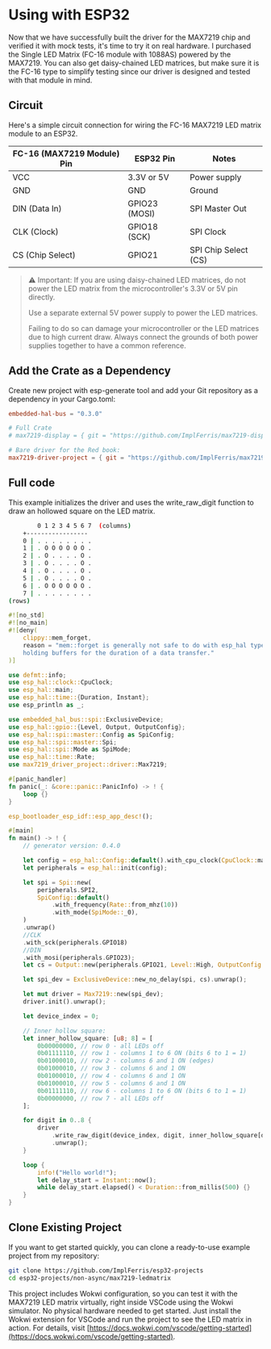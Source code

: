 # Using with ESP32

Now that we have successfully built the driver for the MAX7219 chip and verified it with mock tests, it's time to try it on real hardware. I purchased the Single LED Matrix (FC-16 module with 1088AS) powered by the MAX7219. You can also get daisy-chained LED matrices, but make sure it is the FC-16 type to simplify testing since our driver is designed and tested with that module in mind.

## Circuit

Here's a simple circuit connection for wiring the FC-16 MAX7219 LED matrix module to an ESP32.

| FC-16 (MAX7219 Module) Pin | ESP32 Pin     | Notes                |
| -------------------------- | ------------- | -------------------- |
| VCC                        | 3.3V or 5V    | Power supply         |
| GND                        | GND           | Ground               |
| DIN (Data In)              | GPIO23 (MOSI) | SPI Master Out       |
| CLK (Clock)                | GPIO18 (SCK)  | SPI Clock            |
| CS  (Chip Select)          | GPIO21        | SPI Chip Select (CS) |

> ⚠️  Important: If you are using daisy-chained LED matrices, do not power the LED matrix from the microcontroller's 3.3V or 5V pin directly.
>
> Use a separate external 5V power supply to power the LED matrices.
>
> Failing to do so can damage your microcontroller or the LED matrices due to high current draw.
> Always connect the grounds of both power supplies together to have a common reference.


## Add the Crate as a Dependency

Create new project with esp-generate tool and add your Git repository as a dependency in your Cargo.toml:

```toml
embedded-hal-bus = "0.3.0"

# Full Crate
# max7219-display = { git = "https://github.com/ImplFerris/max7219-display", features = [] }

# Bare driver for the Red book:
max7219-driver-project = { git = "https://github.com/ImplFerris/max7219-driver-project" }
```

## Full code

This example initializes the driver and uses the write_raw_digit function to draw an hollowed square on the LED matrix.

```sh
        0 1 2 3 4 5 6 7  (columns)
    +-----------------
    0 | . . . . . . . .
    1 | . O O O O O O .
    2 | . O . . . . O .
    3 | . O . . . . O .
    4 | . O . . . . O .
    5 | . O . . . . O .
    6 | . O O O O O O .
    7 | . . . . . . . .
(rows)
```

```rust
#![no_std]
#![no_main]
#![deny(
    clippy::mem_forget,
    reason = "mem::forget is generally not safe to do with esp_hal types, especially those \
    holding buffers for the duration of a data transfer."
)]

use defmt::info;
use esp_hal::clock::CpuClock;
use esp_hal::main;
use esp_hal::time::{Duration, Instant};
use esp_println as _;

use embedded_hal_bus::spi::ExclusiveDevice;
use esp_hal::gpio::{Level, Output, OutputConfig};
use esp_hal::spi::master::Config as SpiConfig;
use esp_hal::spi::master::Spi;
use esp_hal::spi::Mode as SpiMode;
use esp_hal::time::Rate;
use max7219_driver_project::driver::Max7219;

#[panic_handler]
fn panic(_: &core::panic::PanicInfo) -> ! {
    loop {}
}

esp_bootloader_esp_idf::esp_app_desc!();

#[main]
fn main() -> ! {
    // generator version: 0.4.0

    let config = esp_hal::Config::default().with_cpu_clock(CpuClock::max());
    let peripherals = esp_hal::init(config);

    let spi = Spi::new(
        peripherals.SPI2,
        SpiConfig::default()
            .with_frequency(Rate::from_mhz(10))
            .with_mode(SpiMode::_0),
    )
    .unwrap()
    //CLK
    .with_sck(peripherals.GPIO18)
    //DIN
    .with_mosi(peripherals.GPIO23);
    let cs = Output::new(peripherals.GPIO21, Level::High, OutputConfig::default());

    let spi_dev = ExclusiveDevice::new_no_delay(spi, cs).unwrap();

    let mut driver = Max7219::new(spi_dev);
    driver.init().unwrap();

    let device_index = 0;

    // Inner hollow square:
    let inner_hollow_square: [u8; 8] = [
        0b00000000, // row 0 - all LEDs off
        0b01111110, // row 1 - columns 1 to 6 ON (bits 6 to 1 = 1)
        0b01000010, // row 2 - columns 6 and 1 ON (edges)
        0b01000010, // row 3 - columns 6 and 1 ON
        0b01000010, // row 4 - columns 6 and 1 ON
        0b01000010, // row 5 - columns 6 and 1 ON
        0b01111110, // row 6 - columns 1 to 6 ON (bits 6 to 1 = 1)
        0b00000000, // row 7 - all LEDs off
    ];

    for digit in 0..8 {
        driver
            .write_raw_digit(device_index, digit, inner_hollow_square[digit as usize])
            .unwrap();
    }

    loop {
        info!("Hello world!");
        let delay_start = Instant::now();
        while delay_start.elapsed() < Duration::from_millis(500) {}
    }
}
```

## Clone Existing Project

If you want to get started quickly, you can clone a ready-to-use example project from my repository:

```sh
git clone https://github.com/ImplFerris/esp32-projects
cd esp32-projects/non-async/max7219-ledmatrix
```

This project includes Wokwi configuration, so you can test it with the MAX7219 LED matrix virtually, right inside VSCode using the Wokwi simulator. No physical hardware needed to get started. Just install the Wokwi extension for VSCode and run the project to see the LED matrix in action. For details, visit [https://docs.wokwi.com/vscode/getting-started](https://docs.wokwi.com/vscode/getting-started).

